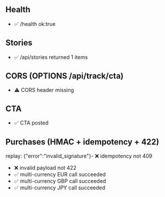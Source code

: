 
## Health
- ✅ /health ok:true

## Stories
- ✅ /api/stories returned 1 items

## CORS (OPTIONS /api/track/cta)
- ⚠️ CORS header missing

## CTA
- ✅ CTA posted

## Purchases (HMAC + idempotency + 422)
replay:
{"error":"invalid_signature"}- ❌ idempotency not 409
- ❌ invalid payload not 422
- ✅ multi-currency EUR call succeeded
- ✅ multi-currency GBP call succeeded
- ✅ multi-currency JPY call succeeded
